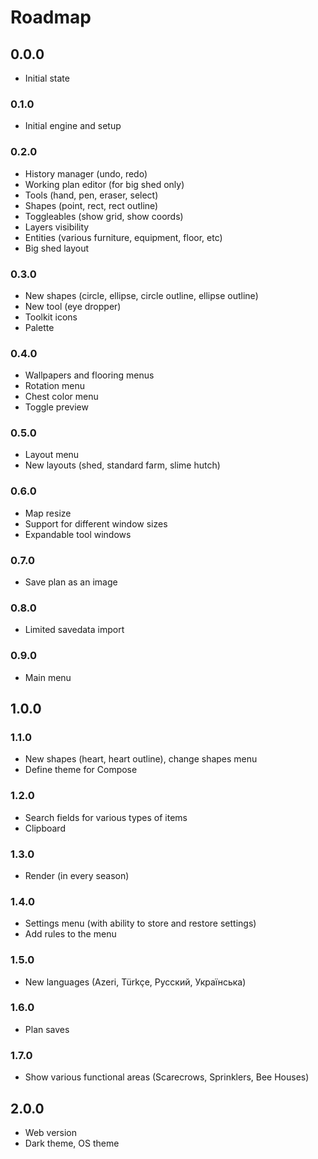 # Roadmap

## 0.0.0

- Initial state

### 0.1.0

- Initial engine and setup

### 0.2.0

- History manager (undo, redo)
- Working plan editor (for big shed only)
- Tools (hand, pen, eraser, select)
- Shapes (point, rect, rect outline)
- Toggleables (show grid, show coords)
- Layers visibility
- Entities (various furniture, equipment, floor, etc)
- Big shed layout

### 0.3.0

- New shapes (circle, ellipse, circle outline, ellipse outline)
- New tool (eye dropper)
- Toolkit icons
- Palette

### 0.4.0

- Wallpapers and flooring menus
- Rotation menu
- Chest color menu
- Toggle preview

### 0.5.0

- Layout menu
- New layouts (shed, standard farm, slime hutch)

### 0.6.0

- Map resize
- Support for different window sizes
- Expandable tool windows

### 0.7.0

- Save plan as an image

### 0.8.0

- Limited savedata import

### 0.9.0

- Main menu

## 1.0.0

### 1.1.0

- New shapes (heart, heart outline), change shapes menu
- Define theme for Compose

### 1.2.0

- Search fields for various types of items
- Clipboard

### 1.3.0

- Render (in every season)

### 1.4.0

- Settings menu (with ability to store and restore settings)
- Add rules to the menu

### 1.5.0

- New languages (Azeri, Türkçe, Русский, Українська)

### 1.6.0

- Plan saves

### 1.7.0

- Show various functional areas (Scarecrows, Sprinklers, Bee Houses)

## 2.0.0

- Web version
- Dark theme, OS theme
